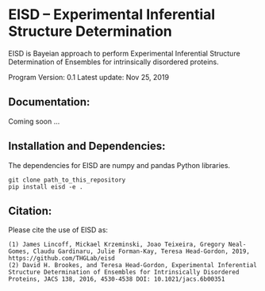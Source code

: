 # EISD – Experimental Inferential Structure Determination
EISD is Bayeian approach to perform Experimental Inferential Structure Determination of Ensembles for intrinsically disordered proteins.

Program Version: 0.1
Latest update: Nov 25, 2019


## Documentation:
Coming soon ...

## Installation and Dependencies:
The dependencies for EISD are numpy and pandas Python libraries. 

    git clone path_to_this_repository
    pip install eisd -e .


## Citation:
Please cite the use of EISD as:


    (1) James Lincoff, Mickael Krzeminski, Joao Teixeira, Gregory Neal-Gomes, Claudu Gardinaru, Julie Forman-Kay, Teresa Head-Gordon, 2019, https://github.com/THGLab/eisd
    (2) David H. Brookes, and Teresa Head-Gordon, Experimental Inferential Structure Determination of Ensembles for Intrinsically Disordered Proteins, JACS 138, 2016, 4530-4538 DOI: 10.1021/jacs.6b00351


